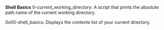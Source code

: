<b>Shell Basics</b>
0-current_working_directory: A script that prints the absolute path name of the current working directory.

0x00-shell_basics: Displays the contents list of your current directory.



